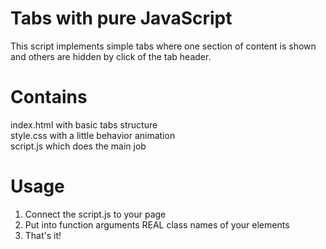 # Tabs with pure JavaScript

This script implements simple tabs where one section of content is shown and others are hidden by click of the tab header.

# Contains
index.html with basic tabs structure </br>
style.css with a little behavior animation </br>
script.js which does the main job

# Usage

1. Connect the script.js to your page
2. Put into function arguments REAL class names of your elements
3. That's it!


